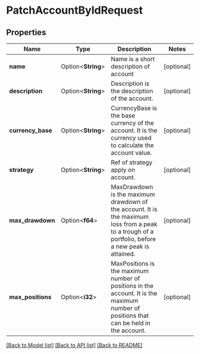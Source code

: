 # PatchAccountByIdRequest

## Properties

Name | Type | Description | Notes
------------ | ------------- | ------------- | -------------
**name** | Option<**String**> | Name is a short description of account | [optional]
**description** | Option<**String**> | Description is the description of the account. | [optional]
**currency_base** | Option<**String**> | CurrencyBase is the base currency of the account. It is the currency used to calculate the account value. | [optional]
**strategy** | Option<**String**> | Ref of strategy apply on account. | [optional]
**max_drawdown** | Option<**f64**> | MaxDrawdown is the maximum drawdown of the account. It is the maximum loss from a peak to a trough of a portfolio, before a new peak is attained. | [optional]
**max_positions** | Option<**i32**> | MaxPositions is the maximum number of positions in the account. It is the maximum number of positions that can be held in the account. | [optional]

[[Back to Model list]](../README.md#documentation-for-models) [[Back to API list]](../README.md#documentation-for-api-endpoints) [[Back to README]](../README.md)


